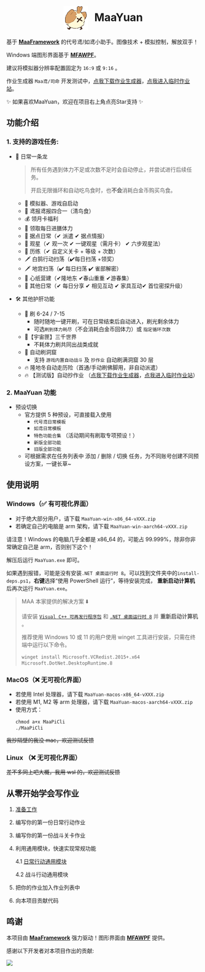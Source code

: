 <!-- markdownlint-disable MD033 MD041 -->

<div align="center">
  <h1>
  <img src="./logo.png" alt="戳一下！" style="vertical-align: middle; margin-right: 10px;">
  MaaYuan
</h1>
</div>

基于 **[MaaFramework](https://github.com/MaaXYZ/MaaFramework)** 的代号鸢/如鸢小助手。图像技术 + 模拟控制，解放双手！

Windows 端图形界面基于 **[MFAWPF](https://github.com/SweetSmellFox/MFAWPF)**。

建议将模拟器分辨率配置固定为 `16:9` 或 `9:16` 。

作业生成器 `Maa鸢/司命` 开发测试中，[点我下载作业生成器](https://github.com/syoius/MaaYuan-SiMing/releases)，[点我进入临时作业站](https://td3nqr3477.feishu.cn/base/BtwRb6yvxaRAsis3uVCccLVKnWg?table=tbl6DolUZQaGOMIb&view=vew54wfNwm)。

✨ 如果喜欢MaaYuan，欢迎在项目右上角点亮Star支持 ✨

## 功能介绍

### 1. 支持的游戏任务:

- 🌿 日常一条龙

  > 所有任务遇到体力不足或次数不足时会自动停止，并尝试进行后续任务。
  >
  > 开启无限循环和自动吃鸟食时，也**不会**消耗白金币购买鸟食。

  - 🚀 模拟器、游戏自启动
  - 📜 鸢报鸢报四合一（清鸟食）
  - 💰 领月卡福利
  - 🍚 领取每日进膳体力
  - 🏯 据点日常（✔ 派遣 ✔ 据点情报）
  - 🔮 观星（✔ 观一次 ✔ 一键观星（需月卡） ✔ 六步观星法）
  - 🏮 历练（✔ 自定义关卡 + 等级 + 次数）
  - 🗡 白鹄行动扫荡（✔每日扫荡 +领奖）
  - 🗡 地宫扫荡（✔ 每日扫荡 ✔ 雀部解密）
  - 🔨 心纸营建（✔隆地东 ✔春山重重 ✔游春集）
  - 🔶 其他日常（✔ 每日分享 ✔ 相见互动 ✔ 家具互动✔ 首位密探升级）

- 🛠 其他护肝功能

  - 🔄 刷 6-24 / 7-15
    - 随时随地一键开刷，可在日常结束后自动进入，刷光剩余体力
    - 可选`刷到体力耗尽`（不会消耗白金币回体力）或 `指定循环次数`
  - 🔄【宇宙匣】三千世界
    - 不耗体力刷共同出战类成就
  - 🔄 自动刷洞窟
    - 支持 `游戏内置自动战斗` 及 `抄作业` 自动刷满洞窟 30 层
  - 🔥 隆地冬自动走历险（首通/手动刷佛脚用，非自动派遣）
  - 🔥 【测试版】自动抄作业 （[点我下载作业生成器](https://github.com/syoius/MaaYuan-SiMing/releases)，[点我进入临时作业站](https://paknm3t9phd.feishu.cn/base/EHEpboaDEafLTjsjq8HcIDrJntc)）

### 2. MaaYuan 功能

- 预设切换
  - 官方提供 5 种预设，可直接载入使用
    - `代号鸢日常模板`
    - `如鸢日常模板`
    - `特色功能合集` （活动期间有刷取专项预设！）
    - `新版全部功能`
    - `旧版全部功能`
  - 可根据需求在任务列表中 添加 / 删除 / 切换 任务，为不同账号创建不同预设方案，一键长草~

## 使用说明

### Windows（✅ 有可视化界面）

- 对于绝大部分用户，请下载 `MaaYuan-win-x86_64-vXXX.zip`
- 若确定自己的电脑是 arm 架构，请下载 `MaaYuan-win-aarch64-vXXX.zip`

请注意！Windows 的电脑几乎全都是 x86_64 的，可能占 99.999%，除非你非常确定自己是 arm，否则别下这个！

解压后运行 `MaaYuan.exe` 即可。

如果遇到报错，可能是没有安装`.NET 桌面运行时 8`。可以找到文件夹中的`install-deps.ps1`，**右键**选择“使用 PowerShell 运行”，等待安装完成， **重新启动计算机** 后再次运行 `MaaYuan.exe`。

> MAA 本家提供的解决方案 ⬇️
>
> 请安装 [`Visual C++ 可再发行程序包`](https://aka.ms/vs/17/release/vc_redist.x64.exe) 和 [`.NET 桌面运行时 8`](https://dotnet.microsoft.com/en-us/download/dotnet/8.0#:~:text=Binaries-,Windows,-x64) 并 **重新启动计算机** 。
>
> 推荐使用 Windows 10 或 11 的用户使用 winget 工具进行安装，只需在终端中运行以下命令。
>
> ```
> winget install Microsoft.VCRedist.2015+.x64 Microsoft.DotNet.DesktopRuntime.8
> ```

### MacOS（❌ 无可视化界面）

- 若使用 Intel 处理器，请下载 `MaaYuan-macos-x86_64-vXXX.zip`
- 若使用 M1, M2 等 arm 处理器，请下载 `MaaYuan-macos-aarch64-vXXX.zip`
- 使用方式：
  ```
  chmod a+x MaaPiCli
  ./MaaPiCli
  ```

~~我抄隔壁的我没 mac，欢迎测试反馈~~

### Linux （❌ 无可视化界面）

~~差不多同上吧大概，我用 wsl 的，欢迎测试反馈~~

## 从零开始学会写作业

1. [准备工作](./docs/1.1-准备工作.md)
2. 编写你的第一份日常行动作业
3. 编写你的第一份战斗关卡作业
4. 利用通用模块，快速实现常规功能

   4.1 [日常行动通用模块](./docs/4.1-日常行动通用模块.md)

   4.2 战斗行动通用模块

5. 把你的作业加入作业列表中
6. 向本项目贡献代码

## 鸣谢

本项目由 **[MaaFramework](https://github.com/MaaXYZ/MaaFramework)** 强力驱动！图形界面由 **[MFAWPF](https://github.com/SweetSmellFox/MFAWPF)** 提供。

感谢以下开发者对本项目作出的贡献:

<a href="https://github.com/syoius/MaaYuan/graphs/contributors">
  <img src="https://contrib.rocks/image?repo=syoius/MaaYuan&max=1000&columns=15&anon=1" />
</a>
